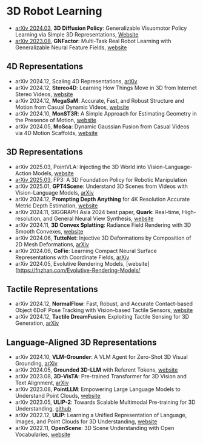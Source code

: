 # 3D Robot Learning

- [arXiv 2024.03](https://arxiv.org/abs/2403.03954), **3D Diffusion Policy**: Generalizable Visuomotor Policy Learning via Simple 3D Representations, [Website](https://3d-diffusion-policy.github.io/)
- [arXiv 2023.08](https://arxiv.org/abs/2308.16891), **GNFactor**: Multi-Task Real Robot Learning with Generalizable Neural Feature Fields, [website](https://yanjieze.com/GNFactor/)

## 4D Representations
- arXiv 2024.12, Scaling 4D Representations, [arXiv](https://arxiv.org/abs/2412.15212)
- arXiv 2024.12, **Stereo4D**: Learning How Things Move in 3D from Internet Stereo Videos, [website](https://stereo4d.github.io/)
- arXiv 2024.12, **MegaSaM**: Accurate, Fast, and Robust Structure and Motion from Casual Dynamic Videos, [website](https://mega-sam.github.io/)
- arXiv 2024.10, **MonST3R**: A Simple Approach for Estimating Geometry in the Presence of Motion, [website](https://monst3r-project.github.io/)
- arXiv 2024.05, **MoSca**: Dynamic Gaussian Fusion from Casual Videos via 4D Motion Scaffolds, [website](https://www.cis.upenn.edu/~leijh/projects/mosca/)


## 3D Representations
- arXiv 2025.03, PointVLA: Injecting the 3D World into Vision-Language-Action Models, [website](https://pointvla.github.io/)
- [arXiv 2025.03](https://arxiv.org/abs/2503.08950), FP3: A 3D Foundation Policy for Robotic Manipulation
- arXiv 2025.01, **GPT4Scene**: Understand 3D Scenes from Videos with Vision-Language Models, [arXiv](https://arxiv.org/abs/2501.01428)
- arXiv 2024.12, **Prompting Depth Anything** for 4K Resolution Accurate Metric Depth Estimation, [website](https://promptda.github.io/)
- arXiv 2024.11, SIGGRAPH Asia 2024 best paper, **Quark**: Real-time, High-resolution, and General Neural View Synthesis, [website](https://quark-3d.github.io/)
- arXiv 2024.11, **3D Convex Splatting**: Radiance Field Rendering with 3D Smooth Convexes, [website](https://convexsplatting.github.io/)
- arXiv 2024.06, **TutteNet**: Injective 3D Deformations by Composition of 2D Mesh Deformations, [arXiv](https://arxiv.org/abs/2406.12121)
- arXiv 2024.06, **CoFie**: Learning Compact Neural Surface Representations with Coordinate Fields, [arXiv](https://arxiv.org/abs/2406.03417)
- arXiv 2024.05, Evolutive Rendering Models, [website](https://fnzhan.com/Evolutive-Rendering-Models/

## Tactile Representations
- arXiv 2024.12, **NormalFlow**: Fast, Robust, and Accurate Contact-based Object 6DoF Pose Tracking with Vision-based Tactile Sensors, [website](https://joehjhuang.github.io/normalflow/)
- arXiv 2024.12, **Tactile DreamFusion**: Exploiting Tactile Sensing for 3D Generation, [arXiv](https://arxiv.org/abs/2412.06785)

## Language-Aligned 3D Representations
- arXiv 2024.10,  **VLM-Grounder**: A VLM Agent for Zero-Shot 3D Visual Grounding, [arXiv](https://arxiv.org/abs/2410.13860)
- arXiv 2024.05, **Grounded 3D-LLM** with Referent Tokens, [website](https://groundedscenellm.github.io/grounded_3d-llm.github.io/)
- arXiv 2023.08, **3D-VisTA**: Pre-trained Transformer for 3D Vision and Text Alignment, [arXiv](https://arxiv.org/abs/2308.04352)
- arXiv 2023.08, **PointLLM**: Empowering Large Language Models to Understand Point Clouds, [website](https://runsenxu.com/projects/PointLLM/)
- arXiv 2023.05, **ULIP-2**: Towards Scalable Multimodal Pre-training for 3D Understanding, [github](https://github.com/salesforce/ULIP)
- arXiv 2022.12, **ULIP**: Learning a Unified Representation of Language, Images, and Point Clouds for 3D Understanding, [website](https://tycho-xue.github.io/ULIP/)
- arXiv 2022.11, **OpenScene**: 3D Scene Understanding with Open Vocabularies, [website](https://pengsongyou.github.io/openscene)
